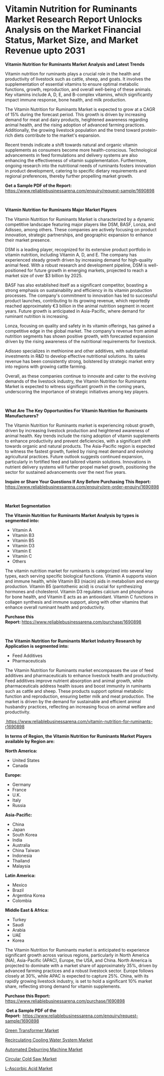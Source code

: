 <p><h1>Vitamin Nutrition for Ruminants Market Research Report Unlocks Analysis on the Market Financial Status, Market Size, and Market Revenue upto 2031</h1></p><p><strong>Vitamin Nutrition for Ruminants Market Analysis and Latest Trends</strong></p>
<p><p>Vitamin nutrition for ruminants plays a crucial role in the health and productivity of livestock such as cattle, sheep, and goats. It involves the supplementation of essential vitamins to ensure optimal metabolic functions, growth, reproduction, and overall well-being of these animals. Key vitamins include A, D, E, and B-complex vitamins, which significantly impact immune response, bone health, and milk production.</p><p>The Vitamin Nutrition for Ruminants Market is expected to grow at a CAGR of 15% during the forecast period. This growth is driven by increasing demand for meat and dairy products, heightened awareness regarding animal health, and the rising adoption of advanced farming practices. Additionally, the growing livestock population and the trend toward protein-rich diets contribute to the market's expansion.</p><p>Recent trends indicate a shift towards natural and organic vitamin supplements as consumers become more health-conscious. Technological advancements in feed formulations and delivery systems are also enhancing the effectiveness of vitamin supplementation. Furthermore, ongoing research into the nutritional needs of ruminants fosters innovation in product development, catering to specific dietary requirements and regional preferences, thereby further propelling market growth.</p></p>
<p><strong>Get a Sample PDF of the Report:&nbsp;</strong> <a href="https://www.reliablebusinessarena.com/enquiry/request-sample/1690898?utm_campaign=1599&utm_medium=2&utm_source=Github&utm_content=ia&utm_term=19102024&utm_id=vitamin-nutrition-for-ruminants">https://www.reliablebusinessarena.com/enquiry/request-sample/1690898</a></p>
<p>&nbsp;</p>
<p><strong>Vitamin Nutrition for Ruminants Major Market Players</strong></p>
<p><p>The Vitamin Nutrition for Ruminants Market is characterized by a dynamic competitive landscape featuring major players like DSM, BASF, Lonza, and Adisseo, among others. These companies are actively focusing on product innovation, strategic partnerships, and geographic expansion to enhance their market presence.</p><p>DSM is a leading player, recognized for its extensive product portfolio in vitamin nutrition, including Vitamin A, D, and E. The company has experienced steady growth driven by increasing demand for high-quality animal feed. With a robust research and development pipeline, DSM is well-positioned for future growth in emerging markets, projected to reach a market size of over $3 billion by 2025.</p><p>BASF has also established itself as a significant competitor, boasting a strong emphasis on sustainability and efficiency in its vitamin production processes. The company's commitment to innovation has led to successful product launches, contributing to its growing revenue, which reportedly reached approximately €3 billion in the animal nutrition segment in recent years. Future growth is anticipated in Asia-Pacific, where demand for ruminant nutrition is increasing.</p><p>Lonza, focusing on quality and safety in its vitamin offerings, has gained a competitive edge in the global market. The company's revenue from animal nutrition segments has shown positive growth, with forecasted expansion driven by the rising awareness of the nutritional requirements for livestock.</p><p>Adisseo specializes in methionine and other additives, with substantial investments in R&D to develop effective nutritional solutions. Its sales revenue has been consistently strong, bolstered by strategic market entry into regions with growing cattle farming.</p><p>Overall, as these companies continue to innovate and cater to the evolving demands of the livestock industry, the Vitamin Nutrition for Ruminants Market is expected to witness significant growth in the coming years, underscoring the importance of strategic initiatives among key players.</p></p>
<p>&nbsp;</p>
<p><strong>What Are The Key Opportunities For Vitamin Nutrition for Ruminants Manufacturers?</strong></p>
<p><p>The Vitamin Nutrition for Ruminants market is experiencing robust growth, driven by increasing livestock production and heightened awareness of animal health. Key trends include the rising adoption of vitamin supplements to enhance productivity and prevent deficiencies, with a significant shift towards organic and natural products. The Asia-Pacific region is expected to witness the fastest growth, fueled by rising meat demand and evolving agricultural practices. Future outlook suggests continued expansion, particularly in fortified feed and tailored vitamin solutions. Innovations in nutrient delivery systems will further propel market growth, positioning the sector for sustained advancements over the next five years.</p></p>
<p><strong>Inquire or Share Your Questions If Any Before Purchasing This Report:</strong> <a href="https://www.reliablebusinessarena.com/enquiry/pre-order-enquiry/1690898?utm_campaign=1599&utm_medium=2&utm_source=Github&utm_content=ia&utm_term=19102024&utm_id=vitamin-nutrition-for-ruminants">https://www.reliablebusinessarena.com/enquiry/pre-order-enquiry/1690898</a></p>
<p>&nbsp;</p>
<p><strong>Market Segmentation</strong></p>
<p><strong>The Vitamin Nutrition for Ruminants Market Analysis by types is segmented into:</strong></p>
<p><ul><li>Vitamin A</li><li>Vitamin B3</li><li>Vitamin B5</li><li>Vitamin D3</li><li>Vitamin E</li><li>Vitamin C</li><li>Others</li></ul></p>
<p><p>The vitamin nutrition market for ruminants is categorized into several key types, each serving specific biological functions. Vitamin A supports vision and immune health, while Vitamin B3 (niacin) aids in metabolism and energy production. Vitamin B5 (pantothenic acid) is crucial for synthesizing hormones and cholesterol. Vitamin D3 regulates calcium and phosphorus for bone health, and Vitamin E acts as an antioxidant. Vitamin C functions in collagen synthesis and immune support, along with other vitamins that enhance overall ruminant health and productivity.</p></p>
<p><strong>Purchase this Report:&nbsp;</strong><a href="https://www.reliablebusinessarena.com/purchase/1690898?utm_campaign=1599&utm_medium=2&utm_source=Github&utm_content=ia&utm_term=19102024&utm_id=vitamin-nutrition-for-ruminants">https://www.reliablebusinessarena.com/purchase/1690898</a></p>
<p>&nbsp;</p>
<p><strong>The Vitamin Nutrition for Ruminants Market Industry Research by Application is segmented into:</strong></p>
<p><ul><li>Feed Additives</li><li>Pharmaceuticals</li></ul></p>
<p><p>The Vitamin Nutrition for Ruminants market encompasses the use of feed additives and pharmaceuticals to enhance livestock health and productivity. Feed additives improve nutrient absorption and animal growth, while pharmaceuticals address health issues and boost immunity in ruminants such as cattle and sheep. These products support optimal metabolic function and reproduction, ensuring better milk and meat production. The market is driven by the demand for sustainable and efficient animal husbandry practices, reflecting an increasing focus on animal welfare and productivity.</p></p>
<p><a href="https://www.reliablebusinessarena.com/vitamin-nutrition-for-ruminants-r1690898?utm_campaign=1599&utm_medium=2&utm_source=Github&utm_content=ia&utm_term=19102024&utm_id=vitamin-nutrition-for-ruminants">&nbsp;https://www.reliablebusinessarena.com/vitamin-nutrition-for-ruminants-r1690898</a></p>
<p><strong>In terms of Region, the Vitamin Nutrition for Ruminants Market Players available by Region are:</strong></p>
<p>
    <p> <strong> North America: </strong>
        <ul>
            <li>United States</li>
            <li>Canada</li>
        </ul>
        </p> 
    <p> <strong> Europe: </strong>
        <ul>
            <li>Germany</li>
            <li>France</li>
            <li>U.K.</li>
            <li>Italy</li>
            <li>Russia</li>
        </ul>
        </p> 
    <p> <strong> Asia-Pacific: </strong>
        <ul>
            <li>China</li>
            <li>Japan</li>
            <li>South Korea</li>
            <li>India</li>
            <li>Australia</li>
            <li>China Taiwan</li>
            <li>Indonesia</li>
            <li>Thailand</li>
            <li>Malaysia</li>
        </ul>
        </p> 
    <p> <strong> Latin America: </strong>
        <ul>
            <li>Mexico</li>
            <li>Brazil</li>
            <li>Argentina Korea</li>
            <li>Colombia</li>
        </ul>
        </p> 
    <p> <strong> Middle East & Africa: </strong>
        <ul>
            <li>Turkey</li>
            <li>Saudi</li>
            <li>Arabia</li>
            <li>UAE</li>
            <li>Korea</li>
        </ul>
    </p>
    </p>
<p><p>The Vitamin Nutrition for Ruminants market is anticipated to experience significant growth across various regions, particularly in North America (NA), Asia-Pacific (APAC), Europe, the USA, and China. North America is projected to dominate with a market share of approximately 35%, driven by advanced farming practices and a robust livestock sector. Europe follows closely at 30%, while APAC is expected to capture 25%. China, with its rapidly growing livestock industry, is set to hold a significant 10% market share, reflecting strong demand for vitamin supplements.</p></p>
<p><strong>Purchase this Report: </strong><a href="https://www.reliablebusinessarena.com/purchase/1690898?utm_campaign=1599&utm_medium=2&utm_source=Github&utm_content=ia&utm_term=19102024&utm_id=vitamin-nutrition-for-ruminants">https://www.reliablebusinessarena.com/purchase/1690898</a></p>
<p>&nbsp;<strong>Get a Sample PDF of the Report:&nbsp;&nbsp;</strong><a href="https://www.reliablebusinessarena.com/enquiry/request-sample/1690898?utm_campaign=1599&utm_medium=2&utm_source=Github&utm_content=ia&utm_term=19102024&utm_id=vitamin-nutrition-for-ruminants">https://www.reliablebusinessarena.com/enquiry/request-sample/1690898</a></p>
<p><strong></strong></p>
<p><p><a href="https://www.linkedin.com/pulse/green-transformer-market-size-segmentation-trends-growth-analysis-idkkf?utm_campaign=1599&utm_medium=2&utm_source=Github&utm_content=ia&utm_term=19102024&utm_id=vitamin-nutrition-for-ruminants">Green Transformer Market</a></p><p><a href="https://www.linkedin.com/pulse/strategic-roadmap-success-global-recirculating-cooling-water-iek8f?utm_campaign=1599&utm_medium=2&utm_source=Github&utm_content=ia&utm_term=19102024&utm_id=vitamin-nutrition-for-ruminants">Recirculating Cooling Water System Market</a></p><p><a href="https://www.linkedin.com/pulse/automated-deburring-machine-market-outlook-forecast-from-2024-hk0cf?utm_campaign=1599&utm_medium=2&utm_source=Github&utm_content=ia&utm_term=19102024&utm_id=vitamin-nutrition-for-ruminants">Automated Deburring Machine Market</a></p><p><a href="https://issuu.com/reportprime-2/docs/circular-cold-saw-market-size-2030._cb3c5238338f45?utm_campaign=1599&utm_medium=2&utm_source=Github&utm_content=ia&utm_term=19102024&utm_id=vitamin-nutrition-for-ruminants">Circular Cold Saw Market</a></p><p><a href="https://github.com/JosephineMcguire65/Market-Research-Report-List-1/blob/main/l-ascorbic-acid-market.md?utm_campaign=1599&utm_medium=2&utm_source=Github&utm_content=ia&utm_term=19102024&utm_id=vitamin-nutrition-for-ruminants">L-Ascorbic Acid Market</a></p></p>